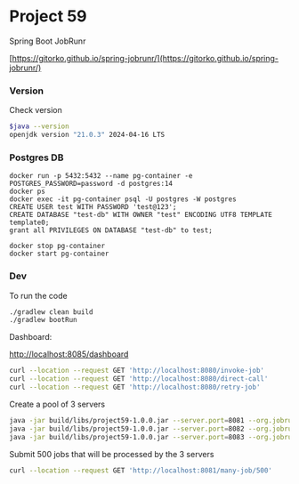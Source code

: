 # Project 59

Spring Boot JobRunr

[https://gitorko.github.io/spring-jobrunr/](https://gitorko.github.io/spring-jobrunr/)

### Version

Check version

```bash
$java --version
openjdk version "21.0.3" 2024-04-16 LTS
```

### Postgres DB

```
docker run -p 5432:5432 --name pg-container -e POSTGRES_PASSWORD=password -d postgres:14
docker ps
docker exec -it pg-container psql -U postgres -W postgres
CREATE USER test WITH PASSWORD 'test@123';
CREATE DATABASE "test-db" WITH OWNER "test" ENCODING UTF8 TEMPLATE template0;
grant all PRIVILEGES ON DATABASE "test-db" to test;

docker stop pg-container
docker start pg-container
```

### Dev

To run the code

```bash
./gradlew clean build
./gradlew bootRun
```

Dashboard:

[http://localhost:8085/dashboard](http://localhost:8085/dashboard)

```bash
curl --location --request GET 'http://localhost:8080/invoke-job'
curl --location --request GET 'http://localhost:8080/direct-call'
curl --location --request GET 'http://localhost:8080/retry-job'

```

Create a pool of 3 servers

```bash
java -jar build/libs/project59-1.0.0.jar --server.port=8081 --org.jobrunr.dashboard.enabled=true
java -jar build/libs/project59-1.0.0.jar --server.port=8082 --org.jobrunr.dashboard.enabled=false
java -jar build/libs/project59-1.0.0.jar --server.port=8083 --org.jobrunr.dashboard.enabled=false
```


Submit 500 jobs that will be processed by the 3 servers

```bash
curl --location --request GET 'http://localhost:8081/many-job/500'
```
